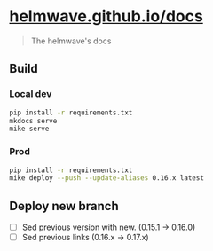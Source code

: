 # [helmwave.github.io/docs](https://helmwave.github.io/docs)

> The helmwave's docs


## Build


### Local dev

```bash
pip install -r requirements.txt
mkdocs serve
mike serve
```

### Prod

```bash
pip install -r requirements.txt
mike deploy --push --update-aliases 0.16.x latest
```

## Deploy new branch
- [ ] Sed previous version with new. (0.15.1 -> 0.16.0)
- [ ] Sed previous links (0.16.x -> 0.17.x)
